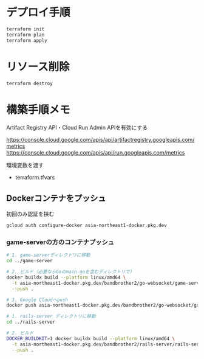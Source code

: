 # デプロイ手順

```bash
terraform init
terraform plan
terraform apply
```

# リソース削除

```bash
terraform destroy
```

# 構築手順メモ

Artifact Registry API・Cloud Run Admin APIを有効にする

https://console.cloud.google.com/apis/api/artifactregistry.googleapis.com/metrics
https://console.cloud.google.com/apis/api/run.googleapis.com/metrics

環境変数を渡す

- terraform.tfvars

## Dockerコンテナをプッシュ

初回のみ認証を挟む

```bash
gcloud auth configure-docker asia-northeast1-docker.pkg.dev
```

### game-serverの方のコンテナプッシュ

```bash
# 1. game-serverディレクトリに移動
cd ../game-server

# 2. ビルド（必要ならGoのmain.goを含むディレクトリで）
docker buildx build --platform linux/amd64 \
  -t asia-northeast1-docker.pkg.dev/bandbrother2/go-websocket/game-server:latest \
  --push .

# 3. Google Cloudへpush
docker push asia-northeast1-docker.pkg.dev/bandbrother2/go-websocket/game-server:latest
```

```bash
# 1. rails-server ディレクトリに移動
cd ../rails-server

# 2. ビルド
DOCKER_BUILDKIT=1 docker buildx build --platform linux/amd64 \
  -t asia-northeast1-docker.pkg.dev/bandbrother2/rails-server/rails-server:latest \
  --push .
```
